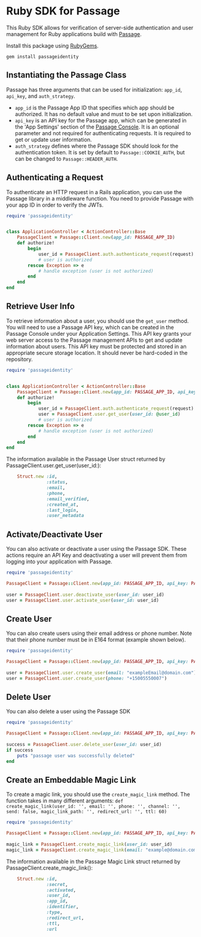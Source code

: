 # Ruby SDK for Passage

This Ruby SDK allows for verification of server-side authentication and user management for Ruby applications build with [Passage](https://passage.id).

Install this package using [RubyGems](https://rubygems.org/gems/passageidentity).

```
gem install passageidentity
```
## Instantiating the Passage Class

Passage has three arguments that can be used for initialization: `app_id`, `api_key`, and `auth_strategy`.

- `app_id` is the Passage App ID that specifies which app should be authorized. It has no default value and must to be set upon initialization.
- `api_key` is an API key for the Passage app, which can be generated in the 'App Settings' section of the [Passage Console](https://console.passage.id). It is an optional parameter and not required for authenticating requests. It is required to get or update user information.
- `auth_strategy` defines where the Passage SDK should look for the authentication token. It is set by default to `Passage::COOKIE_AUTH`, but can be changed to `Passage::HEADER_AUTH`.

## Authenticating a Request

To authenticate an HTTP request in a Rails application, you can use the Passage library in a middleware function.
You need to provide Passage with your app ID in order to verify the JWTs.

```ruby
require 'passageidentity'


class ApplicationController < ActionController::Base
    PassageClient = Passage::Client.new(app_id: PASSAGE_APP_ID)
    def authorize!
        begin
            user_id = PassageClient.auth.authenticate_request(request)
            # user is authorized 
        rescue Exception => e
            # handle exception (user is not authorized)
        end
    end
end
```
## Retrieve User Info

To retrieve information about a user, you should use the `get_user` method. You will need to use a Passage API key, which can be created in the Passage Console under your Application Settings. This API key grants your web server access to the Passage management APIs to get and update information about users.
This API key must be protected and stored in an appropriate secure storage location. It should never be hard-coded in the repository.

```ruby
require 'passageidentity'


class ApplicationController < ActionController::Base
    PassageClient = Passage::Client.new(app_id: PASSAGE_APP_ID, api_key: PASSAGE_API_KEY)
    def authorize!
        begin
            user_id = PassageClient.auth.authenticate_request(request)
            user = PassageClient.user.get_user(user_id: @user_id)
            # user is authorized 
        rescue Exception => e
            # handle exception (user is not authorized)
        end
    end
end
```

The information available in the Passage User struct returned by PassageClient.user.get_user(user_id:):
```ruby
    Struct.new :id,
               :status,
               :email,
               :phone,
               :email_verified,
               :created_at,
               :last_login,
               :user_metadata
```
## Activate/Deactivate User

You can also activate or deactivate a user using the Passage SDK. These actions require an API Key and deactivating a user will prevent them from logging into your application
with Passage.

```ruby
require 'passageidentity'

PassageClient = Passage::Client.new(app_id: PASSAGE_APP_ID, api_key: PASSAGE_API_KEY)
    
user = PassageClient.user.deactivate_user(user_id: user_id)
user = PassageClient.user.activate_user(user_id: user_id)
```

## Create User

You can also create users using their email address or phone number. Note that their phone number must be in E164 format (example shown below).

```ruby
require 'passageidentity'

PassageClient = Passage::Client.new(app_id: PASSAGE_APP_ID, api_key: PASSAGE_API_KEY)
    
user = PassageClient.user.create_user(email: "exampleEmail@domain.com")
user = PassageClient.user.create_user(phone: "+15005550007")
```

## Delete User
You can also delete a user using the Passage SDK

```ruby
require 'passageidentity'

PassageClient = Passage::Client.new(app_id: PASSAGE_APP_ID, api_key: PASSAGE_API_KEY)
    
success = PassageClient.user.delete_user(user_id: user_id)
if success
    puts "passage user was successfully deleted"
end
```
## Create an Embeddable Magic Link

To create a magic link, you should use the `create_magic_link` method. The function takes in many different arguments:
`def create_magic_link(user_id: '', email: '', phone: '', channel: '', send: false, magic_link_path: '', redirect_url: '', ttl: 60)`

```ruby
require 'passageidentity'

PassageClient = Passage::Client.new(app_id: PASSAGE_APP_ID, api_key: PASSAGE_API_KEY)
    
magic_link = PassageClient.create_magic_link(user_id: user_id)
magic_link = PassageClient.create_magic_link(email: "example@domain.com", send: true, channel: Passage::EMAIL_CHANNEL, ttl: 120)

```
The information available in the Passage Magic Link struct returned by PassageClient.create_magic_link():
```ruby
    Struct.new :id,
               :secret,
               :activated,
               :user_id,
               :app_id,
               :identifier,
               :type,
               :redirect_url,
               :ttl,
               :url
```

